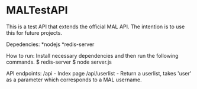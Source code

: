 # MALTestAPI

This is a test API that extends the official MAL API. The intention is to use this for future projects.


Depedencies:
*nodejs
*redis-server

How to run:
Install necessary dependencies and then run the following commands.
$ redis-server
$ node server.js

API endpoints:
/api - Index page
/api/userlist - Return a userlist, takes 'user' as a parameter which corresponds to a MAL username.

